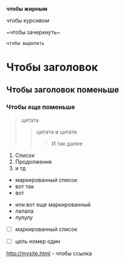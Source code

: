 **чтобы жирным**

*чтобы курсивом*

~чтобы зачеркнуть~

`чтобы выделить`


# Чтобы заголовок

## Чтобы заголовок поменьше

### Чтобы еще поменьше

> цитата
> 
> > цитата в цитате
> > 
> > > И так далее

1. Список
2. Продолжение
3. и тд

- маркированный список
- вот так
- вот

* или вот еще маркированный
* лалала
* лулулу

* [ ] маркированный список
* [ ] цель номер один


http://mysite.html - чтобы ссылка

